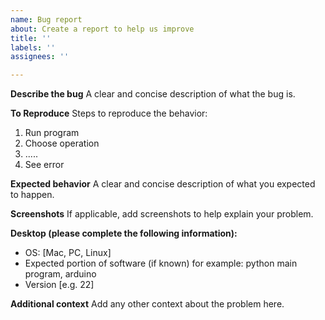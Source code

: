 ```yaml
---
name: Bug report
about: Create a report to help us improve
title: ''
labels: ''
assignees: ''

---
```


**Describe the bug**
A clear and concise description of what the bug is.

**To Reproduce**
Steps to reproduce the behavior:
1. Run program
2. Choose operation
3. .....
4. See error

**Expected behavior**
A clear and concise description of what you expected to happen.

**Screenshots**
If applicable, add screenshots to help explain your problem.

**Desktop (please complete the following information):**
 - OS: [Mac, PC, Linux]
 - Expected portion of software (if known) for example: python main program, arduino
 - Version [e.g. 22]

**Additional context**
Add any other context about the problem here.

